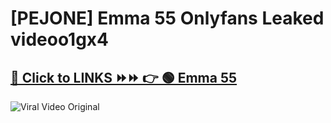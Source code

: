 
 # [PEJONE] Emma 55 Onlyfans Leaked videoo1gx4

## <h2><a href="https://clipsfans.com/Emma_55&ref=git">🔗 Click to LINKS ⏩⏩ 👉 🟢 Emma 55 </a></h2>

<a href="https://clipsfans.com/Emma_55&ref=git" rel="nofollow" data-target="animated-image.originalLink"><img src="https://i.ibb.co.com/xMMVF88/686577567.gif" alt="Viral Video Original" style="max-width: 100%; display: inline-block;" data-target="animated-image.originalImage"></a>

